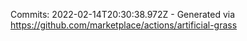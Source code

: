 Commits: 2022-02-14T20:30:38.972Z - Generated via https://github.com/marketplace/actions/artificial-grass
<br>
